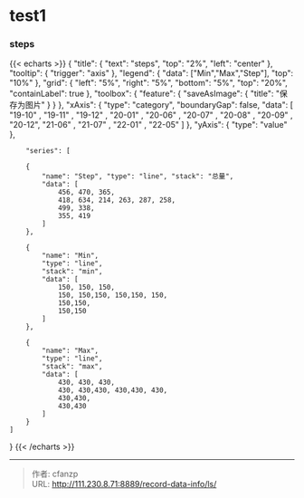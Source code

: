 # test1


### steps
{{< echarts >}}
{
    "title": {
        "text": "steps",
            "top": "2%",
            "left": "center"
    },
        "tooltip": {
            "trigger": "axis"
        },
        "legend": {
            "data": ["Min","Max","Step"],
            "top": "10%"
        },
        "grid": {
            "left": "5%",
            "right": "5%",
            "bottom": "5%",
            "top": "20%",
            "containLabel": true
        },
        "toolbox": {
            "feature": {
                "saveAsImage": {
                    "title": "保存为图片"
                }
            }
        },
        "xAxis": {
            "type": "category", "boundaryGap": false,
            "data": [
                "19-10" , "19-11" , "19-12" ,
                "20-01" , "20-06" , "20-07" , "20-08" , "20-09" , "20-12",
                "21-06" , "21-07" ,
                "22-01" , "22-05"
            ]
        },
        "yAxis": { "type": "value" },

        "series": [

        {
            "name": "Step", "type": "line", "stack": "总量",
            "data": [
                456, 470, 365,
                418, 634, 214, 263, 287, 258,
                499, 338,
                355, 419
            ]
        },

        {
            "name": "Min",
            "type": "line",
            "stack": "min",
            "data": [
                150, 150, 150,
                150, 150,150, 150,150, 150,
                150,150,
                150,150
            ]
        },

        {
            "name": "Max",
            "type": "line",
            "stack": "max",
            "data": [
                430, 430, 430,
                430, 430,430, 430,430, 430,
                430,430,
                430,430
            ]
        }
    ]
}
{{< /echarts >}}


---

> 作者: cfanzp  
> URL: http://111.230.8.71:8889/record-data-info/ls/  

